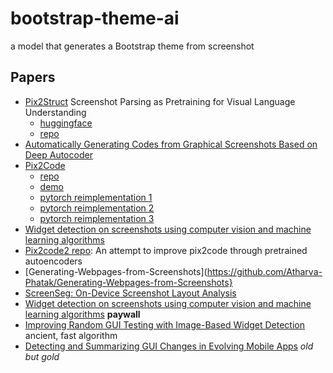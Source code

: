 # bootstrap-theme-ai
a model that generates a Bootstrap theme from screenshot


## Papers 

 - [Pix2Struct](https://arxiv.org/pdf/2210.03347v1.pdf) Screenshot Parsing as Pretraining for Visual Language Understanding
   - [huggingface](https://huggingface.co/docs/transformers/main/en/model_doc/pix2struct)
   - [repo](https://github.com/google-research/pix2struct)
 - [Automatically Generating Codes from Graphical Screenshots Based on Deep Autocoder](https://arxiv.org/pdf/2007.02272.pdf)
 - [Pix2Code](https://arxiv.org/abs/1705.07962)
   - [repo](https://github.com/tonybeltramelli/pix2code)
   - [demo](https://youtu.be/pqKeXkhFA3I)
   - [pytorch reimplementation 1](https://github.com/andrewthebold/pix2code-pytorch)
   - [pytorch reimplementation 2](https://github.com/VaibhavYadav/pytorch_pix2code)
   - [pytorch reimplementation 3](https://github.com/timoangerer/pix2code-pytorch)
 - [Widget detection on screenshots using computer vision and machine learning algorithms](https://waseda.elsevierpure.com/en/publications/widget-detection-on-screenshots-using-computer-vision-and-machine)
 - [Pix2code2 repo](https://github.com/fjbriones/pix2code2): An attempt to improve pix2code through pretrained autoencoders
 - [Generating-Webpages-from-Screenshots](https://github.com/Atharva-Phatak/Generating-Webpages-from-Screenshots}
 - [ScreenSeg: On-Device Screenshot Layout Analysis](https://arxiv.org/pdf/2104.08052.pdf)
 - [Widget detection on screenshots using computer vision and machine learning algorithms](https://www.researchgate.net/publication/337065412_Widget_detection_on_screenshots_using_computer_vision_and_machine_learning_algorithms) **paywall**
 - [Improving Random GUI Testing with Image-Based Widget Detection](https://eprints.whiterose.ac.uk/145601/1/gui-component-recognition.pdf) ancient, fast algorithm
 - [Detecting and Summarizing GUI Changes in Evolving Mobile Apps](https://arxiv.org/pdf/1807.09440.pdf) *old but gold*

 
